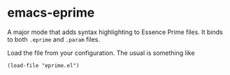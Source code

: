 # emacs-eprime

A major mode that adds syntax highlighting to Essence Prime files.
It binds to both `.eprime` and `.param` files.

Load the file from your configuration. The usual is something like
```
(load-file "eprime.el")
```

